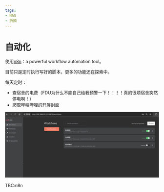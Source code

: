 ```yaml
---
tags:
- NAS
- 折腾
---
```


# 自动化

使用[n8n](https://n8n.io/)：a powerful workflow automation tool。

目前只是定时执行写好的脚本，更多的功能还在探索中。

每天定时：

- 查宿舍的电费（FDU为什么不能自己给我预警一下！！！！真的很烦宿舍突然停电啊！）
- 爬取哔哩哔哩的开屏封面

![](assets/2024-06-16-01-32-37.png)

TBC:n8n